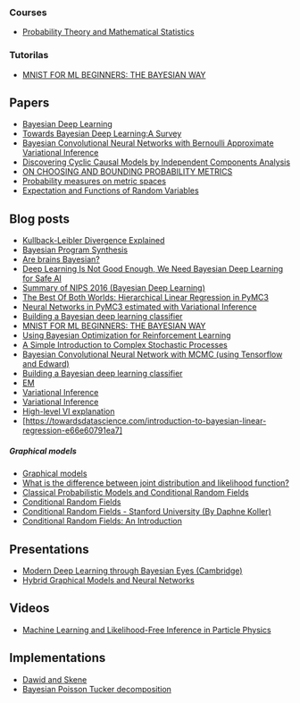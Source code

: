 ### Courses

* [Probability Theory and Mathematical Statistics](https://onlinecourses.science.psu.edu/stat414/)

### Tutorilas
* [MNIST FOR ML BEGINNERS: THE BAYESIAN WAY](https://alpha-i.co/blog/MNIST-for-ML-beginners-The-Bayesian-Way.html) 

## Papers

* [Bayesian Deep Learning](https://github.com/robi56/awesome-bayesian-deep-learning#papers--thesis)
* [Towards Bayesian Deep Learning:A Survey](https://arxiv.org/pdf/1604.01662.pdf)
* [Bayesian Convolutional Neural Networks with Bernoulli Approximate Variational Inference](https://arxiv.org/abs/1506.02158)
* [Discovering Cyclic Causal Models by Independent Components Analysis](https://arxiv.org/pdf/1206.3273.pdf)
* [ON CHOOSING AND BOUNDING PROBABILITY
METRICS](https://www.math.hmc.edu/~su/papers.dir/metrics.pdf)
* [Probability measures on metric spaces](https://www.math.leidenuniv.nl/~vangaans/jancol1.pdf)
* [Expectation and Functions of Random
Variables](https://imai.princeton.edu/teaching/files/Expectation.pdf)

## Blog posts
* [Kullback-Leibler Divergence Explained](https://www.countbayesie.com/blog/2017/5/9/kullback-leibler-divergence-explained)
* [Bayesian Program Synthesis](https://gamalon.com/technology/)
* [Are brains Bayesian?](https://blogs.scientificamerican.com/cross-check/are-brains-bayesian/)
* [Deep Learning Is Not Good Enough, 
We Need Bayesian Deep Learning for Safe AI](https://alexgkendall.com/computer_vision/bayesian_deep_learning_for_safe_ai/)
* [Summary of NIPS 2016 (Bayesian Deep Learning)](http://blog.evjang.com/2017/01/nips2016.html)
* [The Best Of Both Worlds: Hierarchical Linear Regression in PyMC3](http://twiecki.github.io/blog/2014/03/17/bayesian-glms-3/)
* [Neural Networks in PyMC3 estimated with Variational Inference](http://twiecki.github.io/blog/2016/06/01/bayesian-deep-learning/)
* [Building a Bayesian deep learning classifier](https://towardsdatascience.com/building-a-bayesian-deep-learning-classifier-ece1845bc09)
* [MNIST FOR ML BEGINNERS: THE BAYESIAN WAY](https://alpha-i.co/blog/MNIST-for-ML-beginners-The-Bayesian-Way.html)
* [Using Bayesian Optimization for Reinforcement Learning](https://blog.sigopt.com/posts/using-bayesian-optimization-for-reinforcement-learning)
* [A Simple Introduction to Complex Stochastic Processes](https://www.datasciencecentral.com/profiles/blogs/a-simple-introduction-to-complex-stochastic-processes)
* [Bayesian Convolutional Neural Network with MCMC (using Tensorflow and Edward)](https://mk-minchul.github.io/Bayesian_Convolution_neural_network/)
* [Building a Bayesian deep learning classifier](https://towardsdatascience.com/building-a-bayesian-deep-learning-classifier-ece1845bc09)
* [EM](https://mk-minchul.github.io/EM/)
* [Variational Inference](https://ermongroup.github.io/cs228-notes/inference/variational/)
* [Variational Inference](https://www.cs.princeton.edu/courses/archive/fall11/cos597C/lectures/variational-inference-i.pdf)
* [High-level VI explanation](https://www.cs.jhu.edu/~jason/tutorials/variational.html)
* [https://towardsdatascience.com/introduction-to-bayesian-linear-regression-e66e60791ea7]

##### Graphical models
* [Graphical models](https://www.cs.ubc.ca/~murphyk/Bayes/bnintro.html#lds)
* [What is the difference between joint distribution and likelihood function?](https://www.quora.com/What-is-the-difference-between-joint-distribution-and-likelihood-function)
* [Classical Probabilistic Models and
Conditional Random Fields](http://www.eng.utah.edu/~cs6961/papers/klinger-crf-intro.pdf)
* [Conditional Random Fields](http://pages.cs.wisc.edu/~jerryzhu/cs838/CRF.pdf)
* [Conditional Random Fields - Stanford University (By Daphne Koller)](https://www.youtube.com/watch?v=rc3YDj5GiVM)
* [Conditional Random Fields: An Introduction](http://dirichlet.net/pdf/wallach04conditional.pdf)

## Presentations
* [Modern Deep Learning through Bayesian Eyes (Cambridge)](http://www.cs.ox.ac.uk/people/yarin.gal/website/PDFs/2015_UCL_Bayesian_Deep_Learning_talk.pdf)
* [Hybrid	Graphical Models and	Neural	Networks](http://www.cs.cmu.edu/~epxing/Class/10708-16/slide/lecture27-GM-NN.pdf)

## Videos
* [Machine Learning and Likelihood-Free Inference in Particle Physics](https://channel9.msdn.com/Events/Neural-Information-Processing-Systems-Conference/Neural-Information-Processing-Systems-Conference-NIPS-2016/Machine-Learning-and-Likelihood-Free-Inference-in-Particle-Physics)

## Implementations
* [Dawid and Skene](https://github.com/dallascard/dawid_skene)
* [Bayesian Poisson Tucker decomposition](https://github.com/aschein/bptd)
